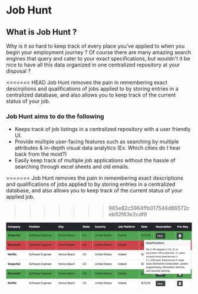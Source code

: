 # Job Hunt

## What is Job Hunt ?
  Why is it so hard to keep track of every place you've applied to when you begin your employment journey ?
  Of course there are many amazing search engines that query and cater to your exact specifications, but wouldn't it be nice
  to have all this data organized in one centralized repository at your disposal ?
  
<<<<<<< HEAD
  Job Hunt removes the pain in remembering exact descirptions and qualifications of jobs applied to by storing entries in a centralized database, and also allows you to keep track of the current status of your job.

###  Job Hunt aims to do the following
   * Keeps track of job listings in a centralized repository with a user friendly UI.
   * Provide multiple user-facing features such as searching by multiple attributes & 
   	 in-depth visual data analytics (Ex. Which cities do I hear back from the most?)
   * Easily keep track of multiple job applications without the hassle of searching 
     through  excel sheets and old emails.

=======
  Job Hunt removes the pain in remembering exact descriptions and qualifications of jobs applied to by storing entries in a centralized database, and also allows you to keep track of the current status of your applied job.
>>>>>>> 965e82c5964ffb017546d86572ceb92f63e2cdf9
  
  ![Alt text](/README_IMAGES/Datatable_Screenshot.png?raw=true "Data Table")
  
